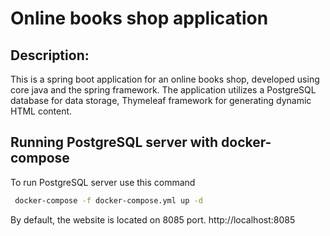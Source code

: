 # Online books shop application 

## Description:

This is a spring boot application for an online books shop, developed using core java and the spring framework.
The application utilizes a PostgreSQL database for data storage, Thymeleaf framework for generating dynamic HTML content.  

## Running PostgreSQL server with docker-compose
To run PostgreSQL server use this command
```bash
 docker-compose -f docker-compose.yml up -d
```
By default, the website is located on 8085 port.
http://localhost:8085